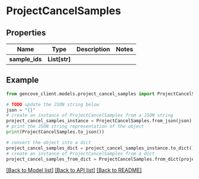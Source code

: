 # ProjectCancelSamples


## Properties

Name | Type | Description | Notes
------------ | ------------- | ------------- | -------------
**sample_ids** | **List[str]** |  |

## Example

```python
from gencove_client.models.project_cancel_samples import ProjectCancelSamples

# TODO update the JSON string below
json = "{}"
# create an instance of ProjectCancelSamples from a JSON string
project_cancel_samples_instance = ProjectCancelSamples.from_json(json)
# print the JSON string representation of the object
print(ProjectCancelSamples.to_json())

# convert the object into a dict
project_cancel_samples_dict = project_cancel_samples_instance.to_dict()
# create an instance of ProjectCancelSamples from a dict
project_cancel_samples_from_dict = ProjectCancelSamples.from_dict(project_cancel_samples_dict)
```
[[Back to Model list]](../README.md#documentation-for-models) [[Back to API list]](../README.md#documentation-for-api-endpoints) [[Back to README]](../README.md)
